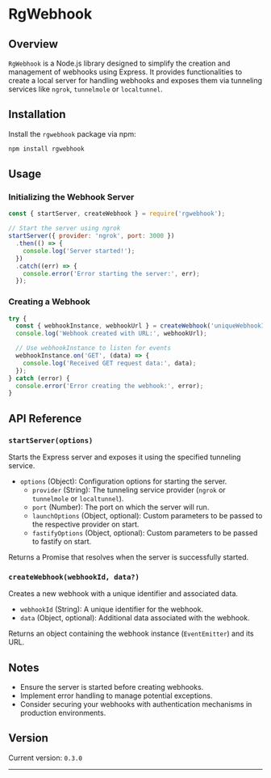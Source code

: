 # RgWebhook

## Overview

`RgWebhook` is a Node.js library designed to simplify the creation and management of webhooks using Express. It provides functionalities to create a local server for handling webhooks and exposes them via tunneling services like `ngrok`, `tunnelmole` or `localtunnel`.

## Installation

Install the `rgwebhook` package via npm:

```bash
npm install rgwebhook
```

## Usage

### Initializing the Webhook Server

```javascript
const { startServer, createWebhook } = require('rgwebhook');

// Start the server using ngrok
startServer({ provider: 'ngrok', port: 3000 })
  .then(() => {
    console.log('Server started!');
  })
  .catch((err) => {
    console.error('Error starting the server:', err);
  });
```

### Creating a Webhook

```javascript
try {
  const { webhookInstance, webhookUrl } = createWebhook('uniqueWebhookID', { additionalData: 'optional' });
  console.log('Webhook created with URL:', webhookUrl);

  // Use webhookInstance to listen for events
  webhookInstance.on('GET', (data) => {
    console.log('Received GET request data:', data);
  });
} catch (error) {
  console.error('Error creating the webhook:', error);
}
```

## API Reference

### `startServer(options)`

Starts the Express server and exposes it using the specified tunneling service.

- `options` (Object): Configuration options for starting the server.
  - `provider` (String): The tunneling service provider (`ngrok` or `tunnelmole` or `localtunnel`).
  - `port` (Number): The port on which the server will run.
  - `launchOptions` (Object, optional): Custom parameters to be passed to the respective provider on start.
  - `fastifyOptions` (Object, optional): Custom parameters to be passed to fastify on start.

Returns a Promise that resolves when the server is successfully started.

### `createWebhook(webhookId, data?)`

Creates a new webhook with a unique identifier and associated data.

- `webhookId` (String): A unique identifier for the webhook.
- `data` (Object, optional): Additional data associated with the webhook.

Returns an object containing the webhook instance (`EventEmitter`) and its URL.

## Notes

- Ensure the server is started before creating webhooks.
- Implement error handling to manage potential exceptions.
- Consider securing your webhooks with authentication mechanisms in production environments.

## Version

Current version: `0.3.0`

---
